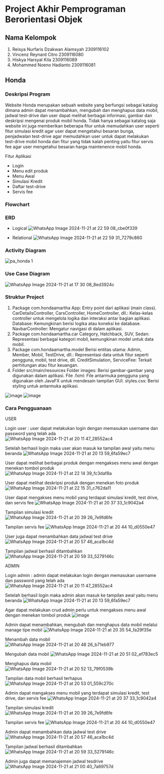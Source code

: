 # Project Akhir Pemprograman Berorientasi Objek
## Nama Kelompok
1. Reisya Nurfaris Dzakwan Alamsyah	2309116102
2. Vincenz Reynard Citro	2309116080
3. Hiskya Harsyal Kila	2309116089
4. Mohammed Noeno Hadianto	2309116081

## Honda

### Deskripsi Program
Website Honda merupakan sebuah website yang berfungsi sebagai katalog dimana admin dapat menambahkan, mengubah dan menghapus data mobil, jadwal test-drive dan user dapat melihat berbagai informasi, gambar dan deskripsi mengenai produk mobil honda. Tidak hanya sebagai katalog saja website ini juga memberikan beberapa fitur untuk memudahkan user seperti fitur simulasi kredit agar user dapat mengetahui besaran bunga, penjadwalan test-drive agar memudahkan user untuk dapat melakukan test-drive mobil honda dan fitur yang tidak kalah penting yaitu fitur servis fee agar user mengetahui besaran harga maintenence mobil honda.

Fitur Aplikasi 
- Login
- Menu edit produk
- Menu Awal
- Simulasi Kredit
- Daftar test-drive
- Servis fee

### Flowchart

### ERD
- Logical
  ![WhatsApp Image 2024-11-21 at 22 59 08_cbe0f339](https://github.com/user-attachments/assets/495361f0-4ae7-402b-8260-b61d43c71bcd)

- Relational
  ![WhatsApp Image 2024-11-21 at 22 59 31_7279c860](https://github.com/user-attachments/assets/b15d9e98-6444-430a-8730-67e0c2546e06)

### Activity Diagram
![pa_honda 1](https://github.com/user-attachments/assets/dbe8caec-b639-47b1-bbe9-cf52c085139b)

### Use Case Diagram
![WhatsApp Image 2024-11-21 at 17 30 08_8ed3924c](https://github.com/user-attachments/assets/d5440a3d-5566-4be2-b046-44d547af54c8)

### Struktur Project
1. Package com.hondaamartha
App: Entry point dari aplikasi (main class).
CarDetailsController, CarsController, HomeController, dll.: Kelas-kelas controller untuk mengelola logika dan interaksi antar bagian aplikasi.
Database: Kemungkinan berisi logika atau koneksi ke database.
NavbarController: Mengatur navigasi di dalam aplikasi.
2. Package com.hondaamartha.car
Category, Hatchback, SUV, Sedan: Representasi berbagai kategori mobil, kemungkinan model untuk data mobil.
3. Package com.hondaamartha.model
Berisi entitas utama:
Admin, Member, Mobil, TestDrive, dll.: Representasi data untuk fitur seperti pengguna, mobil, test drive, dll.
CreditSimulation, ServiceFee: Terkait perhitungan atau fitur keuangan.
4. Folder src/main/resources
Folder images: Berisi gambar-gambar yang digunakan dalam aplikasi.
File .fxml: File antarmuka pengguna yang digunakan oleh JavaFX untuk mendesain tampilan GUI.
styles.css: Berisi styling untuk antarmuka aplikasi.

![image](https://github.com/user-attachments/assets/ce6324f6-cb57-4bff-be49-5026fea57151)
![image](https://github.com/user-attachments/assets/0bce3d71-0093-4214-a4ae-986fcce15658)


### Cara Pengguanaan

USER 

Login user : user dapat melakukan login dengan memasukan username dan password yang telah ada 
![WhatsApp Image 2024-11-21 at 20 11 47_28552ac4](https://github.com/user-attachments/assets/a94e14fa-8df0-4e71-8ea5-91fbff357b63)

Setelah berhasil login maka user akan masuk ke tampilan awal yaitu menu beranda 
![WhatsApp Image 2024-11-21 at 20 13 59_6fa59ec7](https://github.com/user-attachments/assets/fbf353fc-a9c5-49a4-9b2c-8b4fca5fc740)

User dapat melihat berbagai produk dengan mengakses menu awal dengan menekan tombol produk
![WhatsApp Image 2024-11-21 at 22 14 39_fc3daf8a](https://github.com/user-attachments/assets/c9206bd7-669a-4751-ab88-30ff5e6cab0f)

User dapat melihat deskripsi produk dengan menekan foto produk 
![WhatsApp Image 2024-11-21 at 22 15 31_c762da11](https://github.com/user-attachments/assets/4f8fa8ac-64a0-4757-a497-242acb975cf8)

User dapat mengakses menu mobil yang terdapat simulasi kredit, test drive, dan servis fee
![WhatsApp Image 2024-11-21 at 20 37 33_1c9042a4](https://github.com/user-attachments/assets/cdd6c30b-fc98-48fa-a50c-3813655ff62c)

Tampilan simulasi kredit
![WhatsApp Image 2024-11-21 at 20 39 26_7e9fd6fe](https://github.com/user-attachments/assets/d300033b-5e0c-4b57-850f-232fced55b50)

Tampilan servis fee 
![WhatsApp Image 2024-11-21 at 20 44 10_d0550e47](https://github.com/user-attachments/assets/e708992a-bc14-48f9-aa19-21decc6146f0)

User juga dapat menambahkan data jadwal test drive 
![WhatsApp Image 2024-11-21 at 20 57 46_aca1bc4d](https://github.com/user-attachments/assets/5dbeefaf-dc92-4a9d-b044-646861f18881)

Tampilan jadwal berhasil ditambahkan
![WhatsApp Image 2024-11-21 at 20 59 33_5279146c](https://github.com/user-attachments/assets/0aec3311-2553-43bd-889a-ad2f6681418b)

ADMIN

Login admin : admin dapat melakukan login dengan memasukan username dan password yang telah ada 
![WhatsApp Image 2024-11-21 at 20 11 47_28552ac4](https://github.com/user-attachments/assets/a94e14fa-8df0-4e71-8ea5-91fbff357b63)

Setelah berhasil login maka admin akan masuk ke tampilan awal yaitu menu beranda 
![WhatsApp Image 2024-11-21 at 20 13 59_6fa59ec7](https://github.com/user-attachments/assets/fbf353fc-a9c5-49a4-9b2c-8b4fca5fc740)

Agar dapat melakukan crud admin perlu untuk mengakses menu awal dengan menekan tombol produk
![image](https://github.com/user-attachments/assets/0333aeaa-5378-497a-8ab8-70fcc508199f)

Admin dapat menambahkan, mengubah dan menghapus data mobil melalui manage tipe mobil 
![WhatsApp Image 2024-11-21 at 20 35 54_fa29f35e](https://github.com/user-attachments/assets/f9ab6d6d-deea-4c6c-adf1-57ba523fc844)

Menambah data mobil
![WhatsApp Image 2024-11-21 at 20 48 26_b71eb977](https://github.com/user-attachments/assets/f5a80fed-cdf0-4603-8e2f-e757e1fc8315)

Mengubah data mobil
![WhatsApp Image 2024-11-21 at 20 51 02_ef783ec5](https://github.com/user-attachments/assets/a18a26c0-f3cb-4bf7-bde4-b818ae68f4cc)

Menghapus data mobil
![WhatsApp Image 2024-11-21 at 20 52 13_79f0539b](https://github.com/user-attachments/assets/b4dc8d82-e8d5-4515-b095-d92a3533863c)

Tampilan data mobil berhasil terhapus 
![WhatsApp Image 2024-11-21 at 20 53 01_559c270c](https://github.com/user-attachments/assets/9ab675d8-1e7b-437f-96fd-b91d0a14deb5)

Admin dapat mengakses menu mobil yang terdapat simulasi kredit, test drive, dan servis fee
![WhatsApp Image 2024-11-21 at 20 37 33_1c9042a4](https://github.com/user-attachments/assets/cdd6c30b-fc98-48fa-a50c-3813655ff62c)

Tampilan simulasi kredit
![WhatsApp Image 2024-11-21 at 20 39 26_7e9fd6fe](https://github.com/user-attachments/assets/d300033b-5e0c-4b57-850f-232fced55b50)

Tampilan servis fee 
![WhatsApp Image 2024-11-21 at 20 44 10_d0550e47](https://github.com/user-attachments/assets/e708992a-bc14-48f9-aa19-21decc6146f0)

Admin dapat menambahkan data jadwal test drive 
![WhatsApp Image 2024-11-21 at 20 57 46_aca1bc4d](https://github.com/user-attachments/assets/5dbeefaf-dc92-4a9d-b044-646861f18881)

Tampilan jadwal berhasil ditambahkan
![WhatsApp Image 2024-11-21 at 20 59 33_5279146c](https://github.com/user-attachments/assets/0aec3311-2553-43bd-889a-ad2f6681418b)

Admin juga dapat memanajemen jadwal tesdrive 
![WhatsApp Image 2024-11-21 at 21 00 40_7a69757d](https://github.com/user-attachments/assets/69c3f16d-bdf6-46ab-8ae4-947c08ea6ff0)
